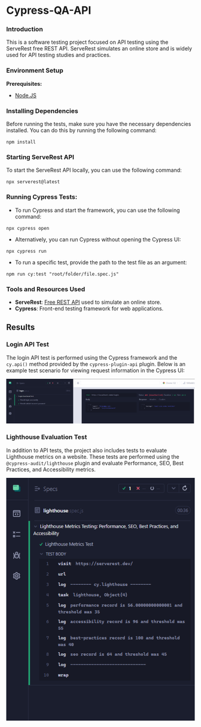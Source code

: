 <h1 align="left"> Cypress-QA-API  </h1>

### Introduction

This is a software testing project focused on API testing using the ServeRest free REST API. ServeRest simulates an online store and is widely used for API testing studies and practices.

### Environment Setup

**Prerequisites:**

- <a href="https://docs.npmjs.com/cli/v6/commands/npm-install"> Node.JS </a>

### Installing Dependencies

Before running the tests, make sure you have the necessary dependencies installed. You can do this by running the following command:

```
npm install
```

### Starting ServeRest API

To start the ServeRest API locally, you can use the following command:

```
npx serverest@latest
```

### Running Cypress Tests:

- To run Cypress and start the framework, you can use the following command:

```
npx cypress open
```

- Alternatively, you can run Cypress without opening the Cypress UI:

```
npx cypress run
```

- To run a specific test, provide the path to the test file as an argument:

```
npm run cy:test "root/folder/file.spec.js"
```

### Tools and Resources Used

- **ServeRest**: [Free REST API](https://serverest.dev/) used to simulate an online store.
- **Cypress**: Front-end testing framework for web applications.

## Results

### Login API Test

The login API test is performed using the Cypress framework and the `cy.api()` method provided by the `cypress-plugin-api` plugin. Below is an example test scenario for viewing request information in the Cypress UI:

![Login API Test](images/login-api.png)

### Lighthouse Evaluation Test

In addition to API tests, the project also includes tests to evaluate Lighthouse metrics on a website. These tests are performed using the `@cypress-audit/lighthouse` plugin and evaluate Performance, SEO, Best Practices, and Accessibility metrics.

![Lighthouse Evaluation Test](images/lighthouse-audit.png)